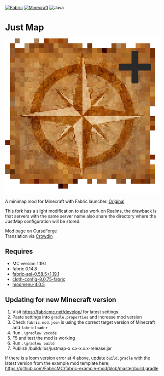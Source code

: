[![Fabric](https://img.shields.io/badge/Mod_Loader-Fabric-blue)](https://fabricmc.net/)
[![Minecraft](https://img.shields.io/badge/Minecraft-1.19.1-green)](https://www.minecraft.net/)
![Java](https://img.shields.io/badge/Java-17-b07219)

# Just Map

[![JustMap](src/main/resources/assets/justmap/icon.png)](https://github.com/Bulldog83/JustMap)

A minimap mod for Minecraft with Fabric launcher. [Original](https://github.com/Bulldog83/JustMap)

This fork has a slight modification to also work on Realms, the drawback is that servers with the same server name also share the directory where the JustMap configuration will be stored.

Mod page on [CurseForge](https://www.curseforge.com/minecraft/mc-mods/just-map) \
Translation via [Crowdin](https://crowdin.com/project/justmap)

## Requires

 * MC version 1.19.1
 * fabric 0.14.8
 * [fabric-api-0.58.5+1.19.1](https://www.curseforge.com/minecraft/mc-mods/fabric-api)
 * [cloth-config-8.0.75-fabric](https://www.curseforge.com/minecraft/mc-mods/cloth-config)
 * [modmenu-4.0.5](https://www.curseforge.com/minecraft/mc-mods/modmenu)
 
## Updating for new Minecraft version

1. Visit https://fabricmc.net/develop/ for latest settings
2. Paste settings into `gradle.properties` and increase mod version
3. Check `fabric.mod.json` is using the correct target version of Minecraft and `fabricloader`
4. Run `.\gradlew vscode`
5. F5 and test the mod is working
6. Run `.\gradlew build`
7. Publish /build/libs/justmap-x.x.x-x.x.x-release.jar

If there is a loom version error at 4 above, update `build.gradle` with the latest version from the example mod template here: https://github.com/FabricMC/fabric-example-mod/blob/master/build.gradle
